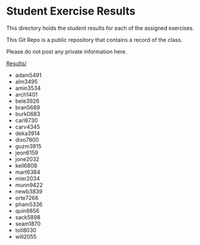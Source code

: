 # Student Exercise Results

This directory holds the student results for each of the assigned exercises.

This Git Repo is a public repository that contains a record of the class.

Please do not post any private information here.

[Results/](./)

* adam5491
* alm3495
* amin3534
* arch1401
* bele3926
* bran5689
* burk0683
* carl6730 
* carv4345
* deka3914
* dixo7800
* guzm3915
* jeon6159 
* jone2032
* kell6808
* mart6384
* mier2034
* munn9422
* newb3839
* orte7266
* pham5336
* quin9856
* sack5898
* seam1870
* toll8030
* will2055